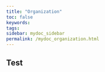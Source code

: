 ```yaml
---
title: "Organization"
toc: false
keywords:
tags:
sidebar: mydoc_sidebar
permalink: /mydoc_organization.html
---
```


## Test
